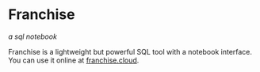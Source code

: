 # Franchise
*a sql notebook*

Franchise is a lightweight but powerful SQL tool with a notebook interface. You can use it online at [franchise.cloud](https://franchise.cloud).

